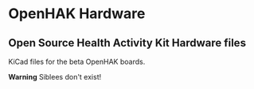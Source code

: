 # OpenHAK Hardware
## Open Source Health Activity Kit Hardware files

KiCad files for the beta OpenHAK boards.


**Warning** Siblees don't exist!
